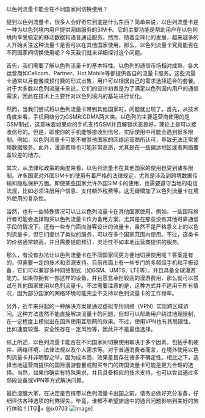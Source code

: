 以色列流量卡能否在不同国家间切换使用？

提到以色列流量卡，很多人会好奇它到底是什么东西？简单来说，以色列流量卡是一种为以色列境内用户提供网络服务的SIM卡。它的主要功能是帮助用户在以色列境内享受稳定的移动数据和语音通话服务。然而，随着全球化的发展，越来越多的人开始关注这种流量卡是否可以在其他国家使用。那么，以色列流量卡究竟能否在不同国家间切换使用呢？今天我们就来详细探讨这个问题。

首先，我们需要了解以色列流量卡的基本特性。以色列的通信市场相对成熟，各大运营商如Cellcom、Partner、Hot Mobile等都提供各自的流量卡服务。这些流量卡通常以月套餐或预付费的形式出售，用户可以根据自己的需求选择适合的套餐。对于大多数以色列流量卡来说，它们的设计初衷是为了满足以色列国内用户的通信需求，因此在技术上主要针对以色列境内的基站进行优化。

然而，当我们尝试将以色列流量卡带到其他国家时，问题就出现了。首先，从技术角度来看，手机网络分为GSM和CDMA两大类。以色列的主要运营商使用的是GSM制式，这意味着如果你的手机支持GSM并且解锁状态良好，理论上是可以接收信号的。但是，即使你的手机能够接收到信号，实际使用中可能会遇到很多限制。例如，以色列流量卡可能不被其他国家的网络运营商所认可，导致无法正常使用数据服务。此外，漫游费用也可能非常高昂，尤其是在一些偏远地区或者网络覆盖较差的地方。

其次，从法律和政策的角度来看，以色列流量卡在其他国家的使用也受到诸多限制。许多国家对外国SIM卡的使用有着严格的法律规定，尤其是涉及到跨境数据传输和隐私保护方面。即使某些国家允许外国SIM卡的使用，也需要遵守当地的电信法规，比如必须注册用户信息、支付额外税费等。这无疑增加了以色列流量卡在境外使用的复杂性。

当然，也有一些特殊情况可以让以色列流量卡在其他国家使用。例如，一些国际旅行者可能会选择购买以色列流量卡作为备用方案，尤其是在那些没有其他可靠通信手段的情况下。还有一些专门面向游客设计的流量卡，虽然不是严格意义上的以色列流量卡，但它们提供了类似的服务，可以在多个国家范围内使用。不过，这类卡的价格通常较高，并且需要提前预订，灵活性不如本地运营商提供的服务。

那么，有没有办法让以色列流量卡在不同国家间更方便地切换使用呢？答案是有的，但需要一定的技术和资源支持。目前市面上有一些专门的多频段手机和平板设备，它们可以兼容多种网络制式（如GSM、UMTS、LTE等），并且具备全球漫游能力。如果你拥有一部这样的设备，并且愿意承担较高的漫游费用，那么就可以尝试在其他国家使用以色列流量卡。不过需要注意的是，这种方式并不适用于所有情况，因为部分国家的网络环境可能完全不支持以色列流量卡的工作频率。

另外，近年来兴起的一种解决方案是通过虚拟专用网络（VPN）实现跨区域访问。这种方法虽然不能直接解决流量卡的问题，但却可以帮助用户绕过地理限制，在一定程度上模拟出在国外使用互联网的效果。不过，使用VPN也有其局限性，比如速度较慢、安全性存在一定风险等，因此并不是最佳选择。

综上所述，以色列流量卡能否在不同国家间切换使用取决于多个因素，包括手机硬件、网络环境、法律法规以及个人需求等。对于普通消费者而言，在境外使用以色列流量卡并非明智之举，因为成本高、效果差且存在诸多不确定性。相比之下，选择当地运营商提供的国际漫游套餐或购买专门的跨国流量卡可能是更为合理的选择。当然，如果你确实有特殊需求，并且具备相应的技术支持，也可以尝试通过多频段设备或VPN等方式解决问题。

最后提醒大家，在决定是否携带以色列流量卡出国之前，请务必做好充分准备，仔细评估各种选项的利弊得失。毕竟，谁都不希望旅途中的通讯问题影响到美好的旅行体验！[TG💪+ @jx0703 ![Image](https://github.com/user-attachments/assets/dbca1d08-cadb-493c-b0ec-ad6f7a83f270)]